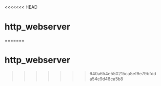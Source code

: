 <<<<<<< HEAD
# http_webserver
=======
# http_webserver
>>>>>>> 640a654e550215ca5ef9e79bfdda54e9d48ca5b8
